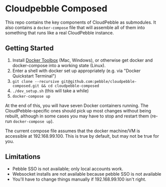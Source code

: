 Cloudpebble Composed
====================

This repo contains the key components of CloudPebble as submodules. It also contains a
`docker-compose` file that will assemble all of them into something that runs like a
real CloudPebble instance.

Getting Started
---------------

1. Install [Docker Toolbox](https://www.docker.com/docker-toolbox) (Mac, Windows),
   or otherwise get docker and docker-compose into a working state (Linux).
2. Enter a shell with docker set up appropriately (e.g. via "Docker Quickstart Terminal")
3. `git clone --recursive git@github.com:pebble/cloudpebble-composed.git && cd cloudpebble-composed`
4. `./dev_setup.sh` (this will take a while)
5. `docker-compose up`

At the end of this, you will have seven Docker containers running. The CloudPebble-specific ones
should pick up most changes without being rebuilt, although in some cases you may have to stop and
restart them (re-run `docker-compose up`).

The current compose file assumes that the docker machine/VM is accessible at 192.168.99.100. This
is true by default, but may not be true for you.

Limitations
-----------

- Pebble SSO is not available; only local accounts work.
- Websocket installs are not available because pebble SSO is not available
- You'll have to change things manually if 192.168.99.100 isn't right.
